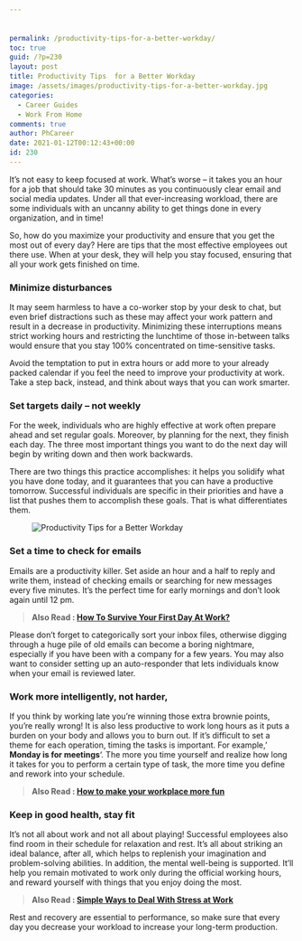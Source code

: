 ```yaml
---


permalink: /productivity-tips-for-a-better-workday/
toc: true
guid: /?p=230
layout: post
title: Productivity Tips  for a Better Workday
image: /assets/images/productivity-tips-for-a-better-workday.jpg
categories:
  - Career Guides
  - Work From Home
comments: true
author: PhCareer
date: 2021-01-12T00:12:43+00:00
id: 230
---
```

It&#8217;s not easy to keep focused at work. What&#8217;s worse &#8211; it takes you an hour for a job that should take 30 minutes as you continuously clear email and social media updates. Under all that ever-increasing workload, there are some individuals with an uncanny ability to get things done in every organization, and in time!

So, how do you maximize your productivity and ensure that you get the most out of every day? Here are tips that the most effective employees out there use. When at your desk, they will help you stay focused, ensuring that all your work gets finished on time.

### Minimize disturbances

It may seem harmless to have a co-worker stop by your desk to chat, but even brief distractions such as these may affect your work pattern and result in a decrease in productivity. Minimizing these interruptions means strict working hours and restricting the lunchtime of those in-between talks would ensure that you stay 100% concentrated on time-sensitive tasks.

Avoid the temptation to put in extra hours or add more to your already packed calendar if you feel the need to improve your productivity at work. Take a step back, instead, and think about ways that you can work smarter.

### Set targets daily &#8211; not weekly

For the week, individuals who are highly effective at work often prepare ahead and set regular goals. Moreover, by planning for the next, they finish each day. The three most important things you want to do the next day will begin by writing down and then work backwards.

There are two things this practice accomplishes: it helps you solidify what you have done today, and it guarantees that you can have a productive tomorrow. Successful individuals are specific in their priorities and have a list that pushes them to accomplish these goals. That is what differentiates them.

<div class="wp-block-image">
  <figure class="aligncenter size-large"><img loading="lazy" width="800" height="348" src="/wp-content/uploads/2021/01/productivity-hacks.png" alt="Productivity Tips  for a Better Workday" class="wp-image-231" srcset="/wp-content/uploads/2021/01/productivity-hacks.png 800w, /wp-content/uploads/2021/01/productivity-hacks-300x131.png 300w, /wp-content/uploads/2021/01/productivity-hacks-768x334.png 768w" sizes="(max-width: 800px) 100vw, 800px" /></figure>
</div>

### Set a time to check for emails

Emails are a productivity killer. Set aside an hour and a half to reply and write them, instead of checking emails or searching for new messages every five minutes. It&#8217;s the perfect time for early mornings and don&#8217;t look again until 12 pm.

<blockquote class="wp-block-quote">
  <p>
    <strong>Also Read : <a href="/how-to-survive-your-first-day-at-work/">How To Survive Your First Day At Work?</a></strong>
  </p>
</blockquote>

Please don&#8217;t forget to categorically sort your inbox files, otherwise digging through a huge pile of old emails can become a boring nightmare, especially if you have been with a company for a few years. You may also want to consider setting up an auto-responder that lets individuals know when your email is reviewed later.

### Work more intelligently, not harder,

If you think by working late you&#8217;re winning those extra brownie points, you&#8217;re really wrong! It is also less productive to work long hours as it puts a burden on your body and allows you to burn out. If it&#8217;s difficult to set a theme for each operation, timing the tasks is important. For example,&#8217; **Monday is for meetings**&#8216;. The more you time yourself and realize how long it takes for you to perform a certain type of task, the more time you define and rework into your schedule.

<blockquote class="wp-block-quote">
  <p>
    <strong>Also Read : <a href="/how-to-make-your-workplace-more-fun/">How to make your workplace more fun</a></strong>
  </p>
</blockquote>

### Keep in good health, stay fit

It&#8217;s not all about work and not all about playing! Successful employees also find room in their schedule for relaxation and rest. It&#8217;s all about striking an ideal balance, after all, which helps to replenish your imagination and problem-solving abilities. In addition, the mental well-being is supported. It&#8217;ll help you remain motivated to work only during the official working hours, and reward yourself with things that you enjoy doing the most.

<blockquote class="wp-block-quote">
  <p>
    <strong>Also Read : <a href="/simple-ways-to-deal-with-stress-at-work/">Simple Ways to Deal With Stress at Work</a></strong>
  </p>
</blockquote>

Rest and recovery are essential to performance, so make sure that every day you decrease your workload to increase your long-term production.
 